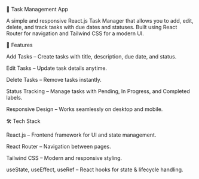 📝 Task Management App

A simple and responsive React.js Task Manager that allows you to add, edit, delete, and track tasks with due dates and statuses. Built using React Router for navigation and Tailwind CSS for a modern UI.

🚀 Features

Add Tasks – Create tasks with title, description, due date, and status.

Edit Tasks – Update task details anytime.

Delete Tasks – Remove tasks instantly.

Status Tracking – Manage tasks with Pending, In Progress, and Completed labels.

Responsive Design – Works seamlessly on desktop and mobile.

🛠 Tech Stack

React.js – Frontend framework for UI and state management.

React Router – Navigation between pages.

Tailwind CSS – Modern and responsive styling.

useState, useEffect, useRef – React hooks for state & lifecycle handling.

